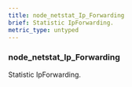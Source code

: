 ```yaml
---
title: node_netstat_Ip_Forwarding
brief: Statistic IpForwarding.
metric_type: untyped
---
```

### node_netstat_Ip_Forwarding

Statistic IpForwarding.